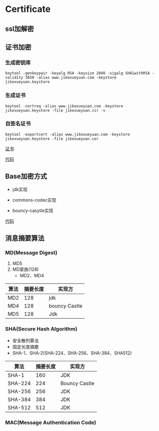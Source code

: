 # Certificate

## ssl加解密 
## 证书加密

### 生成密钥库
```
keytool -genkeypair -keyalg RSA -keysize 2048 -sigalg SHA1withRSA -validity 3650 -alias www.jikexueyuan.com -keystore jikexueyuan.keystore
```

### 生成证书
```
keytool -certreq -alias www.jikexueyuan.com -keystore jikexueyuan.keystore -file jikexueyuan.csr -v
```

### 自签名证书
```
keytool -exportcert -alias www.jikexueyuan.com -keystore jikexueyuan.keystore -file jikexueyuan.cer
```

[证书][1]

[代码][2]

## Base加密方式

- jdk实现

- commons-codec实现

- bouncy-casytle实现

[代码][3]

## 消息摘要算法

### MD(Message Digest)
1. MD5
2. MD家族(128)
	- MD2、MD4

|算法|摘要长度|实现方|
-|-|-
|MD2|128|jdk
|MD4|128|bouncy Castle|
|MD5|128|Jdk|


### SHA(Secure Hash Algorithm)

- 安全散列算法
- 固定长度摘要
- SHA-1、SHA-2(SHA-224、SHA-256、SHA-384、SHA512)

|算法 |摘要长度|实现方|
-|-|-
SHA-1|160|JDK
SHA-224|224|Bouncy Castle
SHA-256|256|JDK
 SHA-384|384|JDK
 SHA-512|512|JDK
 

### MAC(Message Authentication Code)


  
  [1]: https://github.com/admxj/Certificate/tree/master/ssl
  [2]: https://github.com/admxj/Certificate/tree/master/src/certificate
  [3]: https://github.com/admxj/Certificate/tree/master/src/com/admxj/security/base64/AdmxjBase64.java